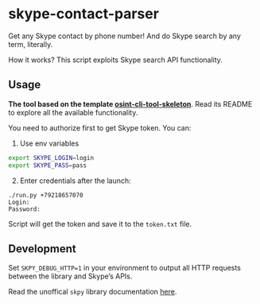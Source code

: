 # skype-contact-parser

Get any Skype contact by phone number! And do Skype search by any term, literally.

How it works? This script exploits Skype search API functionality.

## Usage

**The tool based on the template [osint-cli-tool-skeleton](https://github.com/soxoj/osint-cli-tool-skeleton)**. Read its README to explore all the available functionality.

You need to authorize first to get Skype token. You can:

1. Use env variables
```sh
export SKYPE_LOGIN=login
export SKYPE_PASS=pass
```

2. Enter credentials after the launch:
```
./run.py +79218657070
Login: 
Password: 
```
Script will get the token and save it to the `token.txt` file.

## Development

Set `SKPY_DEBUG_HTTP=1` in your environment to output all HTTP requests between the library and Skype’s APIs.

Read the unoffical `skpy` library documentation [here](https://skpy.t.allofti.me/).
